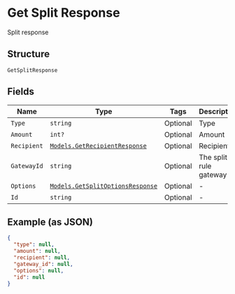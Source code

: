 
# Get Split Response

Split response

## Structure

`GetSplitResponse`

## Fields

| Name | Type | Tags | Description |
|  --- | --- | --- | --- |
| `Type` | `string` | Optional | Type |
| `Amount` | `int?` | Optional | Amount |
| `Recipient` | [`Models.GetRecipientResponse`](../../doc/models/get-recipient-response.md) | Optional | Recipient |
| `GatewayId` | `string` | Optional | The split rule gateway id |
| `Options` | [`Models.GetSplitOptionsResponse`](../../doc/models/get-split-options-response.md) | Optional | - |
| `Id` | `string` | Optional | - |

## Example (as JSON)

```json
{
  "type": null,
  "amount": null,
  "recipient": null,
  "gateway_id": null,
  "options": null,
  "id": null
}
```

